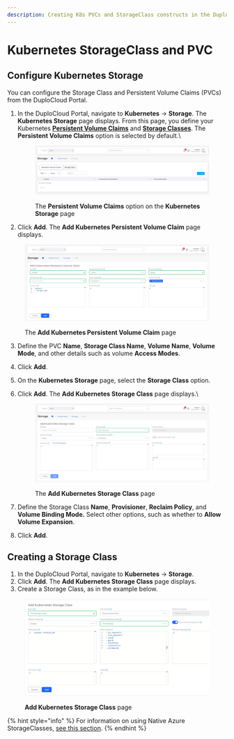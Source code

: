 ```yaml
---
description: Creating K8s PVCs and StorageClass constructs in the DuploCloud Portal
---
```


# Kubernetes StorageClass and PVC

## Configure Kubernetes Storage

You can configure the Storage Class and Persistent Volume Claims (PVCs) from the DuploCloud Portal.&#x20;

1.  In the DuploCloud Portal, navigate to **Kubernetes** -> **Storage**. The **Kubernetes Storage** page displays. From this page, you define your Kubernetes [**Persistent Volume Claims**](https://kubernetes.io/docs/concepts/storage/persistent-volumes/) and [**Storage Classes**](https://kubernetes.io/docs/concepts/storage/storage-classes/). The **Persistent Volume Claims** option is selected by default.\


    <figure><img src="../../.gitbook/assets/screenshot-nimbusweb.me-2024.02.16-15_10_55.png" alt=""><figcaption><p>The <strong>Persistent Volume Claims</strong> option on the <strong>Kubernetes Storage</strong> page</p></figcaption></figure>
2. Click **Add**. The **Add Kubernetes Persistent Volume Claim** page displays.

<figure><img src="../../.gitbook/assets/screenshot-nimbusweb.me-2024.02.16-15_13_10.png" alt=""><figcaption><p>The <strong>Add Kubernetes Persistent Volume Claim</strong> page</p></figcaption></figure>

3. Define the PVC **Name**, **Storage Class Name**, **Volume Name**, **Volume Mode**, and other details such as volume **Access Modes**.
4. Click **Add**.
5. On the **Kubernetes Storage** page, select the **Storage Class** option.&#x20;
6.  Click **Add**. The **Add Kubernetes Storage Class** page displays.\


    <figure><img src="../../.gitbook/assets/screenshot-nimbusweb.me-2024.02.16-15_16_28.png" alt=""><figcaption><p>The <strong>Add Kubernetes Storage Class</strong> page</p></figcaption></figure>
7. Define the Storage Class **Name**, **Provisioner**, **Reclaim Policy**, and **Volume Binding Mode.** Select other options, such as whether to **Allow Volume Expansion**.
8. Click **Add**.

## Creating a Storage Class

1. In the DuploCloud Portal, navigate to **Kubernetes** -> **Storage**.
2. Click **Add**. The **Add Kubernetes Storage Class** page displays.
3. Create a Storage Class, as in the example below.

<figure><img src="../../.gitbook/assets/image (2) (1) (1).png" alt=""><figcaption><p><strong>Add Kubernetes Storage Class</strong> page </p></figcaption></figure>

{% hint style="info" %}
For information on using Native Azure StorageClasses, [see this section](storage-options.md).
{% endhint %}
